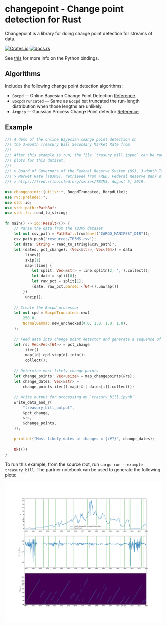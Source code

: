 # changepoint - Change point detection for Rust
Changepoint is a library for doing change point detection for streams of data.

[![Crates.io](https://img.shields.io/crates/v/changepoint)](https://crates.io/crates/changepoint)
[![docs.rs](https://docs.rs/changepoint/badge.svg)](https://docs.rs/changepoint)

See [this](https://github.com/promised-ai/changepoint/blob/master/pychangepoint/README.md) for more info on the Python bindings.

## Algorithms
Includes the following change point detection algorithms:
* `Bocpd` -- Online Bayesian Change Point Detection [Reference](https://arxiv.org/pdf/0710.3742.pdf).
* `BocpdTruncated` -- Same as `Bocpd` but truncated the run-length distribution when those lengths are unlikely.
* `Argpcp` -- Gaussian Process Change Point detector [Reference](http://citeseerx.ist.psu.edu/viewdoc/download?doi=10.1.1.170.1450&rep=rep1&type=pdf)

## Example
```rust
//! A demo of the online Bayesian change point detection on
//! the 3-month Treasury Bill Secondary Market Rate from
//!
//! After this example is run, the file `trasury_bill.ipynb` can be run to generate
//! plots for this dataset.
//!
//! > Board of Governors of the Federal Reserve System (US), 3-Month Treasury Bill: Secondary
//! > Market Rate [TB3MS], retrieved from FRED, Federal Reserve Bank of St. Louis;
//! > https://fred.stlouisfed.org/series/TB3MS, August 5, 2019.

use changepoint::{utils::*, BocpdTruncated, BocpdLike};
use rv::prelude::*;
use std::io;
use std::path::PathBuf;
use std::fs::read_to_string;

fn main() -> io::Result<()> {
    // Parse the data from the TB3MS dataset
    let mut csv_path = PathBuf::from(env!("CARGO_MANIFEST_DIR"));
    csv_path.push("resources/TB3MS.csv");
    let data: String = read_to_string(&csv_path)?;
    let (dates, pct_change): (Vec<&str>, Vec<f64>) = data
        .lines()
        .skip(1)
        .map(|line| {
            let split: Vec<&str> = line.splitn(2, ',').collect();
            let date = split[0];
            let raw_pct = split[1];
            (date, raw_pct.parse::<f64>().unwrap())
        })
        .unzip();

    // Create the Bocpd processor
    let mut cpd = BocpdTruncated::new(
        250.0,
        NormalGamma::new_unchecked(0.0, 1.0, 1.0, 1.0),
    );

    // Feed data into change point detector and generate a sequence of run-length distributions
    let rs: Vec<Vec<f64>> = pct_change
        .iter()
        .map(|d| cpd.step(d).into())
        .collect();

    // Determine most likely change points
    let change_points: Vec<usize> = map_changepoints(&rs);
    let change_dates: Vec<&str> =
        change_points.iter().map(|&i| dates[i]).collect();

    // Write output for processing my `trasury_bill.ipynb`.
    write_data_and_r(
        "treasury_bill_output",
        &pct_change,
        &rs,
        &change_points,
    )?;

    println!("Most likely dates of changes = {:#?}", change_dates);

    Ok(())
}
```

To run this example, from the source root, run `cargo run --example treasury_bill`.
The partner notebook can be used to generate the following plots:

![Treasury Bill Plots](./images/treasury_bill_plots.png)
